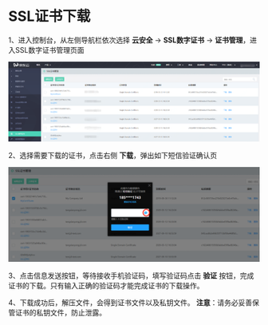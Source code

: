 # SSL证书下载

1、进入控制台，从左侧导航栏依次选择 **云安全** -> **SSL数字证书** -> **证书管理**，进入SSL数字证书管理页面

![证书列表](/image/SSL-Certification/证书列表.png)

2、选择需要下载的证书，点击右侧 **下载**，弹出如下短信验证确认页

![短信确认](/image/SSL-Certification/短信确认.png)

3、点击信息发送按钮，等待接收手机验证码，填写验证码点击 **验证** 按钮，完成证书的下载。只有输入正确的验证码才能完成证书的下载操作。

4、下载成功后，解压文件，会得到证书文件以及私钥文件。
**注意**：请务必妥善保管证书的私钥文件，防止泄露。